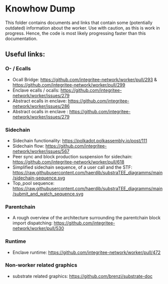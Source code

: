 # Knowhow Dump

This folder contains documents and links that contain some (potentially outdated) information about the worker.
Use with caution, as this is work in progress. Hence, the code is most likely progressing faster than this documentation.

## Useful links:
### O- / Ecalls
- Ocall Bridge: https://github.com/integritee-network/worker/pull/293 & https://github.com/integritee-network/worker/pull/299
- Enclave ecalls / ocalls: https://github.com/integritee-network/worker/issues/279
- Abstract ecalls in enclave: https://github.com/integritee-network/worker/issues/286
- Abstract ocalls in enclave :  https://github.com/integritee-network/worker/issues/279

### Sidechain
- Sidechain functionality: https://polkadot.polkassembly.io/post/111
- Sidechain flow: https://github.com/integritee-network/worker/issues/567
- Peer sync and block production suspension for sidechain: https://github.com/integritee-network/worker/pull/618
- Simplified sidechain sequence, of a user call and the STF: https://raw.githubusercontent.com/haerdib/substraTEE_diagramms/main/sidechain-sequence.svg
- Top_pool sequence: https://raw.githubusercontent.com/haerdib/substraTEE_diagramms/main/submit_and_watch_sequence.svg
### Parentchain
- A rough overview of the architecture surrounding the parentchain block import dispatching: https://github.com/integritee-network/worker/pull/530

### Runtime
- Enclave runtime: https://github.com/integritee-network/worker/pull/472

### Non-worker related graphics
- substrate related graphics: https://github.com/brenzi/substrate-doc
